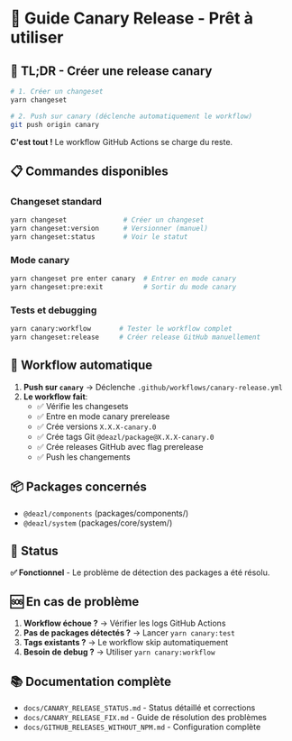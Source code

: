 # 🧪 Guide Canary Release - Prêt à utiliser

## 🚀 TL;DR - Créer une release canary

```bash
# 1. Créer un changeset
yarn changeset

# 2. Push sur canary (déclenche automatiquement le workflow)
git push origin canary
```

**C'est tout !** Le workflow GitHub Actions se charge du reste.

## 📋 Commandes disponibles

### Changeset standard
```bash
yarn changeset              # Créer un changeset
yarn changeset:version      # Versionner (manuel)
yarn changeset:status       # Voir le statut
```

### Mode canary 
```bash
yarn changeset pre enter canary  # Entrer en mode canary
yarn changeset:pre:exit          # Sortir du mode canary
```

### Tests et debugging
```bash
yarn canary:workflow       # Tester le workflow complet
yarn changeset:release     # Créer release GitHub manuellement
```

## 🔄 Workflow automatique

1. **Push sur `canary`** → Déclenche `.github/workflows/canary-release.yml`
2. **Le workflow fait**:
   - ✅ Vérifie les changesets
   - ✅ Entre en mode canary prerelease
   - ✅ Crée versions `X.X.X-canary.0`
   - ✅ Crée tags Git `@deazl/package@X.X.X-canary.0`
   - ✅ Crée releases GitHub avec flag prerelease
   - ✅ Push les changements

## 📦 Packages concernés

- `@deazl/components` (packages/components/)
- `@deazl/system` (packages/core/system/)

## 🎯 Status

**✅ Fonctionnel** - Le problème de détection des packages a été résolu.

## 🆘 En cas de problème

1. **Workflow échoue ?** → Vérifier les logs GitHub Actions
2. **Pas de packages détectés ?** → Lancer `yarn canary:test`  
3. **Tags existants ?** → Le workflow skip automatiquement
4. **Besoin de debug ?** → Utiliser `yarn canary:workflow`

## 📚 Documentation complète

- `docs/CANARY_RELEASE_STATUS.md` - Status détaillé et corrections
- `docs/CANARY_RELEASE_FIX.md` - Guide de résolution des problèmes
- `docs/GITHUB_RELEASES_WITHOUT_NPM.md` - Configuration complète

